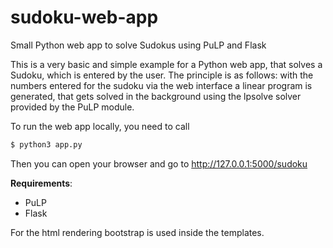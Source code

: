 # sudoku-web-app
Small Python web app to solve Sudokus using PuLP and Flask

This is a very basic and simple example for a Python web app, that solves a Sudoku, which is entered by the user.
The principle is as follows: 
with the numbers entered for the sudoku via the web interface a linear program is generated, that gets solved in the background using the
lpsolve solver provided by the PuLP module.

To run the web app locally, you need to call

```bash
$ python3 app.py
```

Then you can open your browser and go to http://127.0.0.1:5000/sudoku

**Requirements**:
- PuLP
- Flask

For the html rendering bootstrap is used inside the templates.
